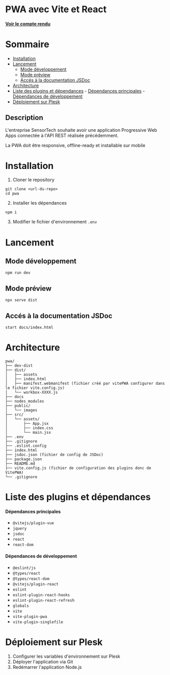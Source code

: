 # PWA avec Vite et React  <!-- omit in toc -->
#### [Voir le compte rendu](./COMPTE-RENDU.md) <!-- omit in toc -->

# Sommaire <!-- omit in toc -->
- [Installation](#installation)
- [Lancement](#lancement)
  - [Mode développement](#mode-développement)
  - [Mode préview](#mode-préview)
  - [Accés à la documentation JSDoc](#accés-à-la-documentation-jsdoc)
- [Architecture](#architecture)
- [Liste des plugins et dépendances](#liste-des-plugins-et-dépendances)
      - [Dépendances principales](#dépendances-principales)
      - [Dépendances de développement](#dépendances-de-développement)
- [Déploiement sur Plesk](#déploiement-sur-plesk)



## Description
L'entreprise SensorTech souhaite avoir une application Progressive Web Apps connectée à l'API REST réalisée précédemment.

La PWA doit être responsive, offline-ready et installable sur mobile

# Installation
1. Cloner le repository
```
git clone <url-du-repo>
cd pwa
```
2. Installer les dépendances
```
npm i
```
3. Modifier le fichier d'environnement `.env`

# Lancement
## Mode développement
````
npm run dev
````

## Mode préview 
````
npx serve dist
````

## Accés à la documentation JSDoc
```
start docs/index.html
```
# Architecture 

````
pwa/
├── dev-dist
├── dist/
│   ├── assets
│   ├── index.html
│   ├── manifest.webmanifest (fichier créé par vitePWA configurer dans le fichier vite.config.js)
│   └── workbox-XXXX.js
├── docs
├── nodes_modules
├── public/
│   └── images
├── src/
│   └── assets/
│       ├── App.jsx
│       ├── index.css
│       └── main.jsx
├── .env
├── .gitignore
├── .eslint.config
├── index.html
├── jsdoc.json (fichier de config de JSDoc)
├── package.json
├── README.md
├── vite.config.js (fichier de configuration des plugins donc de VitePWA)
└── .gitignore
`````

# Liste des plugins et dépendances

#### Dépendances principales
- `@vitejs/plugin-vue`  
- `jquery`  
- `jsdoc`  
- `react`  
- `react-dom`  

#### Dépendances de développement
- `@eslint/js`  
- `@types/react`  
- `@types/react-dom`  
- `@vitejs/plugin-react`  
- `eslint`  
- `eslint-plugin-react-hooks`  
- `eslint-plugin-react-refresh`  
- `globals`  
- `vite`  
- `vite-plugin-pwa`  
- `vite-plugin-singlefile`

# Déploiement sur Plesk
1. Configurer les variables d'environnement sur Plesk
2. Déployer l'application via Git
3. Redémarrer l'application Node.js